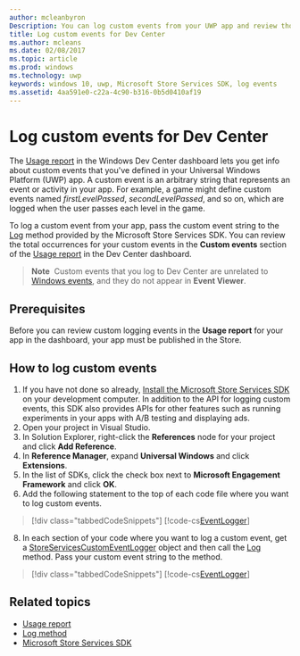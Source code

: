 ```yaml
---
author: mcleanbyron
Description: You can log custom events from your UWP app and review those events in the Usage report on the Windows Dev Center dashboard.
title: Log custom events for Dev Center
ms.author: mcleans
ms.date: 02/08/2017
ms.topic: article
ms.prod: windows
ms.technology: uwp
keywords: windows 10, uwp, Microsoft Store Services SDK, log events
ms.assetid: 4aa591e0-c22a-4c90-b316-0b5d0410af19
---
```


# Log custom events for Dev Center

The [Usage report](https://msdn.microsoft.com/windows/uwp/publish/usage-report) in the Windows Dev Center dashboard lets you get info about custom events that you've defined in your Universal Windows Platform (UWP) app. A custom event is an arbitrary string that represents an event or activity in your app. For example, a game might define custom events named *firstLevelPassed*, *secondLevelPassed*, and so on, which are logged when the user passes each level in the game.

To log a custom event from your app, pass the custom event string to the [Log](https://msdn.microsoft.com/library/windows/apps/microsoft.services.store.engagement.storeservicescustomeventlogger.log.aspx) method provided by the Microsoft Store Services SDK. You can review the total occurrences for your custom events in the **Custom events** section of the [Usage report](https://msdn.microsoft.com/windows/uwp/publish/usage-report) in the Dev Center dashboard.

>**Note**&nbsp;&nbsp;Custom events that you log to Dev Center are unrelated to [Windows events](https://msdn.microsoft.com/library/windows/desktop/aa964766.aspx), and they do not appear in **Event Viewer**.

## Prerequisites

Before you can review custom logging events in the **Usage report** for your app in the dashboard, your app must be published in the Store.

## How to log custom events

1. If you have not done so already, [Install the Microsoft Store Services SDK](microsoft-store-services-sdk.md#install-the-sdk) on your development computer. In addition to the API for logging custom events, this SDK also provides APIs for other features such as running experiments in your apps with A/B testing and displaying ads.
2. Open your project in Visual Studio.
3. In Solution Explorer, right-click the **References** node for your project and click **Add Reference**.
4. In **Reference Manager**, expand **Universal Windows** and click **Extensions**.
5. In the list of SDKs, click the check box next to **Microsoft Engagement Framework** and click **OK**.
7. Add the following statement to the top of each code file where you want to log custom events.

  > [!div class="tabbedCodeSnippets"]
  [!code-cs[EventLogger](./code/StoreSDKSamples/cs/LogEvents.cs#EngagementNamespace)]

8. In each section of your code where you want to log a custom event, get a [StoreServicesCustomEventLogger](https://msdn.microsoft.com/library/windows/apps/microsoft.services.store.engagement.storeservicescustomeventlogger.log.aspx) object and then call the [Log](https://msdn.microsoft.com/library/windows/apps/microsoft.services.store.engagement.storeservicescustomeventlogger.log.aspx) method. Pass your custom event string to the method.

  > [!div class="tabbedCodeSnippets"]
  [!code-cs[EventLogger](./code/StoreSDKSamples/cs/LogEvents.cs#Log)]

## Related topics

* [Usage report](https://msdn.microsoft.com/windows/uwp/publish/usage-report)
* [Log method](https://msdn.microsoft.com/library/windows/apps/microsoft.services.store.engagement.storeservicescustomeventlogger.log.aspx)
* [Microsoft Store Services SDK](https://msdn.microsoft.com/windows/uwp/monetize/microsoft-store-services-sdk)
